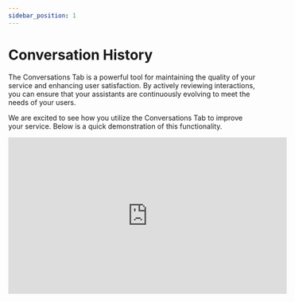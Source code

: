```yaml
---
sidebar_position: 1
---
```


# Conversation History

The Conversations Tab is a powerful tool for maintaining the quality of your service and enhancing user satisfaction. By actively reviewing interactions, you can ensure that your assistants are continuously evolving to meet the needs of your users.

We are excited to see how you utilize the Conversations Tab to improve your service. Below is a quick demonstration of this functionality.

<iframe width="560" height="315" src="https://www.youtube.com/embed/7WMxcVBs_mw?si=9kSrmjVjP53TDQJo" title="Conversation History" frameborder="0" allow="accelerometer; autoplay; clipboard-write; encrypted-media; gyroscope; picture-in-picture; web-share" allowfullscreen></iframe>





